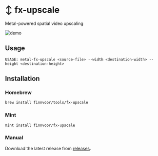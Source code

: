 # ↕️ fx-upscale
Metal-powered spatial video upscaling

![demo](https://github.com/Finnvoor/fx-upscale/assets/8284016/b3613348-a553-43b6-a607-fd35f33d99d6)


## Usage
```
USAGE: metal-fx-upscale <source-file> --width <destination-width> --height <destination-height>
```

## Installation
### Homebrew
```bash
brew install finnvoor/tools/fx-upscale
```

### Mint
```bash
mint install finnvoor/fx-upscale
```

### Manual
Download the latest release from [releases](https://github.com/Finnvoor/MetalFXUpscale/releases).
